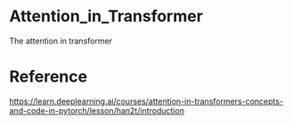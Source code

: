 # Attention_in_Transformer
The attention in transformer

# Reference
https://learn.deeplearning.ai/courses/attention-in-transformers-concepts-and-code-in-pytorch/lesson/han2t/introduction
